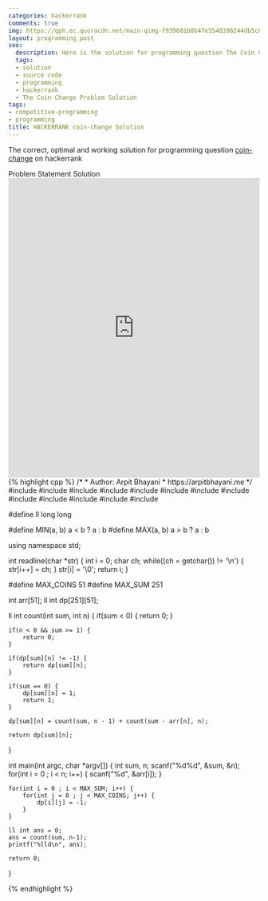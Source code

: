 ```yaml
---
categories: hackerrank
comments: true
img: https://qph.ec.quoracdn.net/main-qimg-f939681b0b47e5540398244db5c8966f?convert_to_webp=true
layout: programming_post
seo:
  description: Here is the solution for programming question The Coin Change Problem on hackerrank
  tags:
  - solution
  - source code
  - programming
  - hackerrank
  - The Coin Change Problem Solution
tags:
- competitive-programming
- programming
title: HACKERRANK coin-change Solution
---
```

The correct, optimal and working solution for programming question [coin-change](https://www.hackerrank.com/challenges/coin-change) on hackerrank

<div class="ui secondary pointing large menu">
  <a class="grey item" data-tab="problem-statement">
    Problem Statement
  </a>
  <a class="active item grey" data-tab="solution">
    Solution
  </a>
</div>
<div class="ui bottom attached tab" data-tab="problem-statement">
    <iframe src="https://www.hackerrank.com/challenges/coin-change" width="100%" height="600px" style="overflow: scroll; border: none;"></iframe>
</div>
<div class="ui bottom attached active tab" data-tab="solution">
{% highlight cpp %}
/*
 *  Author: Arpit Bhayani
 *  https://arpitbhayani.me
 */
#include <cmath>
#include <cstdio>
#include <cstdlib>
#include <climits>
#include <deque>
#include <iostream>
#include <list>
#include <limits>
#include <map>
#include <queue>
#include <set>
#include <stack>
#include <vector>

#define ll long long

#define MIN(a, b) a < b ? a : b
#define MAX(a, b) a > b ? a : b

using namespace std;

int readline(char *str) {
    int i = 0;
    char ch;
    while((ch = getchar()) != '\n') {
        str[i++] = ch;
    }
    str[i] = '\0';
    return i;
}

#define MAX_COINS 51
#define MAX_SUM 251

int arr[51];
ll int dp[251][51];

ll int count(int sum, int n) {
    if(sum < 0) {
        return 0;
    }

    if(n < 0 && sum >= 1) {
        return 0;
    }

    if(dp[sum][n] != -1) {
        return dp[sum][n];
    }

    if(sum == 0) {
        dp[sum][n] = 1;
        return 1;
    }

    dp[sum][n] = count(sum, n - 1) + count(sum - arr[n], n);

    return dp[sum][n];
}

int main(int argc, char *argv[]) {
    int sum, n;
    scanf("%d%d", &sum, &n);
    for(int i = 0 ; i < n; i++) {
        scanf("%d", &arr[i]);
    }

    for(int i = 0 ; i < MAX_SUM; i++) {
        for(int j = 0 ; j < MAX_COINS; j++) {
            dp[i][j] = -1;
        }
    }

    ll int ans = 0;
    ans = count(sum, n-1);
    printf("%lld\n", ans);

    return 0;
}

{% endhighlight %}
</div>
